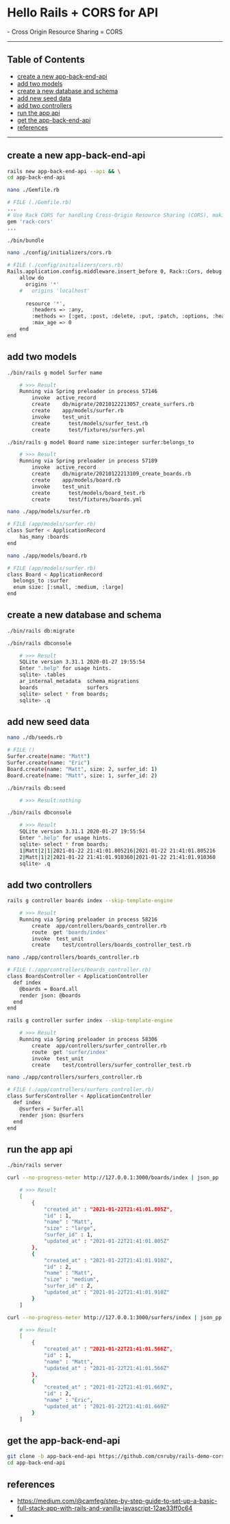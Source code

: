 <h1>Hello Rails + CORS for API</h1>
- Cross Origin Resource Sharing = CORS

---

<h2>Table of Contents</h2>

- [create a new app-back-end-api](#create-a-new-app-back-end-api)
- [add two models](#add-two-models)
- [create a new database and schema](#create-a-new-database-and-schema)
- [add new seed data](#add-new-seed-data)
- [add two controllers](#add-two-controllers)
- [run the app api](#run-the-app-api)
- [get the app-back-end-api](#get-the-app-back-end-api)
- [references](#references)


---

## create a new app-back-end-api
```bash
rails new app-back-end-api --api && \
cd app-back-end-api
```

```bash
nano ./Gemfile.rb
```
```bash
# FILE (./Gemfile.rb)
...
# Use Rack CORS for handling Cross-Origin Resource Sharing (CORS), making cross-origin AJAX possible
gem 'rack-cors'
...
```

```bash
./bin/bundle
```

```bash
nano ./config/initializers/cors.rb
```
```bash
# FILE (./config/initializers/cors.rb)
Rails.application.config.middleware.insert_before 0, Rack::Cors, debug: true, logger: (-> { Rails.logger }) do
    allow do
      origins '*'
    #   origins 'localhost'
  
      resource '*',
        :headers => :any,
        :methods => [:get, :post, :delete, :put, :patch, :options, :head],
        :max_age => 0
    end
end
```

## add two models
```bash
./bin/rails g model Surfer name
```
```bash
    # >>> Result
    Running via Spring preloader in process 57146
        invoke  active_record
        create    db/migrate/20210122213057_create_surfers.rb
        create    app/models/surfer.rb
        invoke    test_unit
        create      test/models/surfer_test.rb
        create      test/fixtures/surfers.yml
```
```bash
./bin/rails g model Board name size:integer surfer:belongs_to
```
```bash
    # >>> Result
    Running via Spring preloader in process 57189
        invoke  active_record
        create    db/migrate/20210122213109_create_boards.rb
        create    app/models/board.rb
        invoke    test_unit
        create      test/models/board_test.rb
        create      test/fixtures/boards.yml
```

```bash
nano ./app/models/surfer.rb
```
```bash
# FILE (app/models/surfer.rb)
class Surfer < ApplicationRecord
    has_many :boards
end
```
```bash
nano ./app/models/board.rb
```
```bash
# FILE (app/models/surfer.rb)
class Board < ApplicationRecord
  belongs_to :surfer
  enum size: [:small, :medium, :large]
end
```



## create a new database and schema
```bash
./bin/rails db:migrate
```
```bash
./bin/rails dbconsole
```
```bash
    # >>> Result
    SQLite version 3.31.1 2020-01-27 19:55:54
    Enter ".help" for usage hints.
    sqlite> .tables
    ar_internal_metadata  schema_migrations   
    boards                surfers             
    sqlite> select * from boards;
    sqlite> .q
```



## add new seed data
```bash
nano ./db/seeds.rb
```
```bash
# FILE ()
Surfer.create(name: "Matt")
Surfer.create(name: "Eric")
Board.create(name: "Matt", size: 2, surfer_id: 1)
Board.create(name: "Matt", size: 1, surfer_id: 2)
```
```bash
./bin/rails db:seed
```
```bash
    # >>> Result:nothing
```
```bash
./bin/rails dbconsole
```
```bash
    # >>> Result
    SQLite version 3.31.1 2020-01-27 19:55:54
    Enter ".help" for usage hints.
    sqlite> select * from boards;
    1|Matt|2|1|2021-01-22 21:41:01.805216|2021-01-22 21:41:01.805216
    2|Matt|1|2|2021-01-22 21:41:01.910360|2021-01-22 21:41:01.910360
    sqlite> .q
```




## add two controllers
```bash
rails g controller boards index --skip-template-engine
```
```bash
    # >>> Result
    Running via Spring preloader in process 58216
        create  app/controllers/boards_controller.rb
        route  get 'boards/index'
        invoke  test_unit
        create    test/controllers/boards_controller_test.rb
```
```bash
nano ./app/controllers/boards_controller.rb
```
```bash
# FILE (./app/controllers/boards_controller.rb)
class BoardsController < ApplicationController
  def index
    @boards = Board.all
    render json: @boards
  end
end
```

```bash
rails g controller surfer index --skip-template-engine
```
```bash
    # >>> Result
    Running via Spring preloader in process 58306
        create  app/controllers/surfer_controller.rb
        route  get 'surfer/index'
        invoke  test_unit
        create    test/controllers/surfer_controller_test.rb
```
```bash
nano ./app/controllers/surfers_controller.rb
```
```bash
# FILE (./app/controllers/surfers_controller.rb)
class SurfersController < ApplicationController
  def index
    @surfers = Surfer.all
    render json: @surfers
  end
end
```



## run the app api
```bash
./bin/rails server
```
```bash
curl --no-progress-meter http://127.0.0.1:3000/boards/index | json_pp
```
```bash
    # >>> Result
    [
        {
            "created_at" : "2021-01-22T21:41:01.805Z",
            "id" : 1,
            "name" : "Matt",
            "size" : "large",
            "surfer_id" : 1,
            "updated_at" : "2021-01-22T21:41:01.805Z"
        },
        {
            "created_at" : "2021-01-22T21:41:01.910Z",
            "id" : 2,
            "name" : "Matt",
            "size" : "medium",
            "surfer_id" : 2,
            "updated_at" : "2021-01-22T21:41:01.910Z"
        }
    ]
```
```bash
curl --no-progress-meter http://127.0.0.1:3000/surfers/index | json_pp
```
```bash
    # >>> Result
    [
        {
            "created_at" : "2021-01-22T21:41:01.566Z",
            "id" : 1,
            "name" : "Matt",
            "updated_at" : "2021-01-22T21:41:01.566Z"
        },
        {
            "created_at" : "2021-01-22T21:41:01.669Z",
            "id" : 2,
            "name" : "Eric",
            "updated_at" : "2021-01-22T21:41:01.669Z"
        }
    ]
```



## get the app-back-end-api
```bash
git clone -b app-back-end-api https://github.com/cnruby/rails-demo-cors.git app-back-end-api && \
cd app-back-end-api
```



## references
- https://medium.com/@camfeg/step-by-step-guide-to-set-up-a-basic-full-stack-app-with-rails-and-vanilla-javascript-12ae33ff0c64
- 